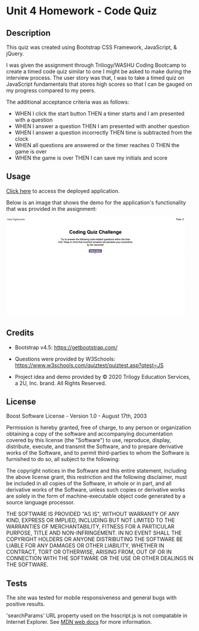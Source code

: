 # Unit 4 Homework - Code Quiz

## Description

This quiz was created using Bootstrap CSS Framework, JavaScript, & jQuery. 

I was given the assignment through Triliogy/WASHU Coding Bootcamp to create a timed code quiz similar to one I might be asked to make during the interview process. The user story was that, I was to take a timed quiz on JavaScript fundamentals that stores high scores so that I can be gauged on my progress compared to my peers.

The additional acceptance criteria was as follows:

- WHEN I click the start button THEN a timer starts and I am presented with a question
- WHEN I answer a question THEN I am presented with another question
- WHEN I answer a question incorrectly THEN time is subtracted from the clock
- WHEN all questions are answered or the timer reaches 0 THEN the game is over
- WHEN the game is over THEN I can save my initials and score

## Usage

[Click here](https://jferguson1903.github.io/Unit4-HW/) to access the deployed application.

Below is an image that shows the demo for the application's functionality that was provided in the assignment: 

![Code Quiz Demo](./Assets\04-web-apis-homework-demo.gif)

## Credits

* Bootstrap v4.5: https://getbootstrap.com/

* Questions were provided by W3Schools: https://www.w3schools.com/quiztest/quiztest.asp?qtest=JS

* Project idea and demo provided by © 2020 Trilogy Education Services, a 2U, Inc. brand. All Rights Reserved.

## License

Boost Software License - Version 1.0 - August 17th, 2003

Permission is hereby granted, free of charge, to any person or organization
obtaining a copy of the software and accompanying documentation covered by
this license (the "Software") to use, reproduce, display, distribute,
execute, and transmit the Software, and to prepare derivative works of the
Software, and to permit third-parties to whom the Software is furnished to
do so, all subject to the following:

The copyright notices in the Software and this entire statement, including
the above license grant, this restriction and the following disclaimer,
must be included in all copies of the Software, in whole or in part, and
all derivative works of the Software, unless such copies or derivative
works are solely in the form of machine-executable object code generated by
a source language processor.

THE SOFTWARE IS PROVIDED "AS IS", WITHOUT WARRANTY OF ANY KIND, EXPRESS OR
IMPLIED, INCLUDING BUT NOT LIMITED TO THE WARRANTIES OF MERCHANTABILITY,
FITNESS FOR A PARTICULAR PURPOSE, TITLE AND NON-INFRINGEMENT. IN NO EVENT
SHALL THE COPYRIGHT HOLDERS OR ANYONE DISTRIBUTING THE SOFTWARE BE LIABLE
FOR ANY DAMAGES OR OTHER LIABILITY, WHETHER IN CONTRACT, TORT OR OTHERWISE,
ARISING FROM, OUT OF OR IN CONNECTION WITH THE SOFTWARE OR THE USE OR OTHER
DEALINGS IN THE SOFTWARE.

## Tests

The site was tested for mobile responsiveness and general bugs with positive results.

'searchParams' URL property used on the hsscript.js is not compatable in Internet Explorer.  See [MDN web docs](https://developer.mozilla.org/en-US/docs/Web/API/URL/searchParams) for more information.
